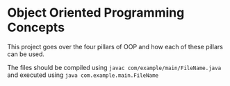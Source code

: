 # Object Oriented Programming Concepts

This project goes over the four pillars of OOP and how each of these pillars can be used.

The files should be compiled using `javac com/example/main/FileName.java` and executed using `java com.example.main.FileName`